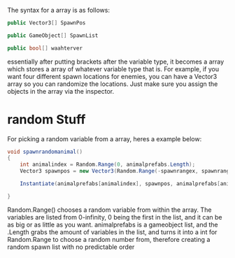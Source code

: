 The syntax for a array is as follows:

```cs
public Vector3[] SpawnPos

public GameObject[] SpawnList

public bool[] waahterver

```

essentially after putting brackets after the variable type, it becomes a array which stores a array of whatever variable type that is. For example, if you want four different spawn locations for enemies, you can have a Vector3 array so you can randomize the locations. Just make sure you assign the objects in the array via the inspector.


# random Stuff 

For picking a random variable from a array, heres a example below:
```cs
void spawnrandomanimal()
{
    int animalindex = Random.Range(0, animalprefabs.Length);
    Vector3 spawnpos = new Vector3(Random.Range(-spawnrangex, spawnrangex), 0, spawnrangez);

    Instantiate(animalprefabs[animalindex], spawnpos, animalprefabs[animalindex].transform.rotation);

}
```

Random.Range() chooses a random variable from within the array. The variables are listed from 0-infinity, 0 being the first in the list, and it can be as big or as little as you want. animalprefabs is a gameobject list, and the .Length grabs the amount of variables in the list, and turns it into a int for Random.Range to choose a random number from, therefore creating a random spawn list with no predictable order